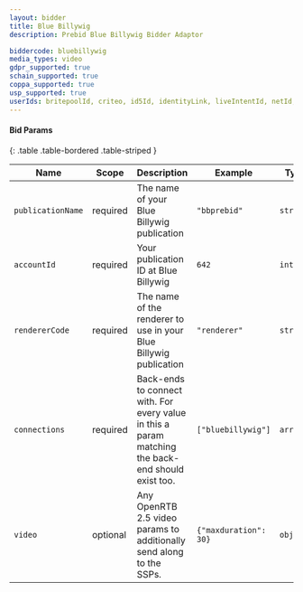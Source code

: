 ```yaml
---
layout: bidder 
title: Blue Billywig
description: Prebid Blue Billywig Bidder Adaptor

biddercode: bluebillywig
media_types: video
gdpr_supported: true
schain_supported: true
coppa_supported: true
usp_supported: true
userIds: britepoolId, criteo, id5Id, identityLink, liveIntentId, netId, parrableId, pubCommonId, unifiedId
---
```


#### Bid Params

{: .table .table-bordered .table-striped }

| Name      | Scope    | Description               | Example    | Type     |
|-----------|----------|---------------------------|------------|----------|
| `publicationName`    | required | The name of your Blue Billywig publication  | `"bbprebid"` | `string` |
| `accountId`    | required | Your publication ID at Blue Billywig  | `642` | `integer` |
| `rendererCode`    | required | The name of the renderer to use in your Blue Billywig publication  | `"renderer"` | `string` |
| `connections`     | required | Back-ends to connect with. For every value in this a param matching the back-end should exist too. | `["bluebillywig"]` | `array` |
| `video`     | optional | Any OpenRTB 2.5 video params to additionally send along to the SSPs. | `{"maxduration": 30}` | `object` |
